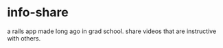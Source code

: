 info-share
==========

a rails app made long ago in grad school. share videos that are instructive with others.